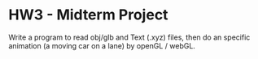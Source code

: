 # HW3 - Midterm Project

Write a program to read obj/glb and Text (.xyz) files, then do an specific animation (a moving car on a lane) by openGL / webGL.
